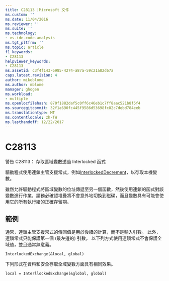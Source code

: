 ```yaml
---
title: C28113 |Microsoft 文件
ms.custom: ''
ms.date: 11/04/2016
ms.reviewer: ''
ms.suite: ''
ms.technology:
- vs-ide-code-analysis
ms.tgt_pltfrm: ''
ms.topic: article
f1_keywords:
- C28113
helpviewer_keywords:
- C28113
ms.assetid: c3f4f143-6985-4274-a87a-59c21a82d67a
caps.latest.revision: 4
author: mikeblome
ms.author: mblome
manager: ghogen
ms.workload:
- multiple
ms.openlocfilehash: 870f1882daf5c0ff6c46eb1c7ff8aac521b8f5f4
ms.sourcegitcommit: 32f1a690fc445f9586d53698fc82c7debd784eeb
ms.translationtype: MT
ms.contentlocale: zh-TW
ms.lasthandoff: 12/22/2017
---
```

# <a name="c28113"></a>C28113
警告 C28113： 存取區域變數透過 Interlocked 函式  
  
 驅動程式使用連鎖主管支援常式，例如[InterlockedDecrement](http://msdn.microsoft.com/library/windows/hardware/ff547871.aspx)，以存取本機變數。  
  
 雖然允許驅動程式將區域變數的位址傳遞至另一個函數，然後使用連鎖的函式對該變數進行作業，請務必確認堆疊將不會意外地切換到磁碟，而且變數具有可能會使用它的所有執行緒的正確存留期。  
  
## <a name="example"></a>範例  
 通常，連鎖主管支援常式的傳回值是用於後續的計算，而不是輸入引數。 此外，連鎖常式只能保護第一個 (最左邊的) 引數。 以下列方式使用連鎖常式不會保護全域值，並且通常無意義。  
  
```  
InterlockedExchange(&local, global)  
```  
  
 下列形式在資料和安全存取全域變數方面具有相同效果。  
  
```  
local = InterllockedExchange(&global, global)  
  
```